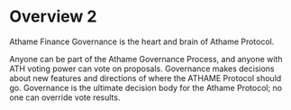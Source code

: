 # Overview 2

Athame Finance Governance is the heart and brain of Athame Protocol.&#x20;

Anyone can be part of the Athame Governance Process, and anyone with ATH voting power can vote on proposals. Governance makes decisions about new features and directions of where the ATHAME Protocol should go. Governance is the ultimate decision body for the Athame Protocol; no one can override vote results.&#x20;
